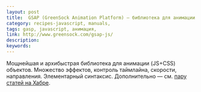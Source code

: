 ```yaml
---
layout: post
title:  GSAP (GreenSock Animation Platform) — библиотека для анимации
category: recipes-javascript, manuals, 
tags: gasp, javascript, анимация, 
link: http://www.greensock.com/gsap-js/
description: 
keywords: 
---
```


<p>Мощнейшая и архибыстрая библиотека для анимации (JS+CSS) объектов. Множество эффектов, контроль таймлайна, скорости, направления. Элементарный синтаксис. Дополнительно — см. <a href="http://habrahabr.ru/search/?q=[greensock">пару статей на Хабре</a>.</p>
